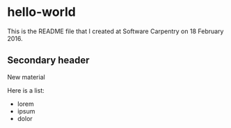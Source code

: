 # hello-world
This is the README file that I created at Software Carpentry on 18 February 2016. 

## Secondary header
New material

Here is  a list:
* lorem
* ipsum
* dolor
